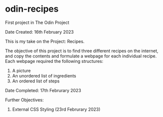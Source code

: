 # odin-recipes
First project in The Odin Project

Date Created: 16th February 2023

This is my take on the Project: Recipes.

The objective of this project is to find three different recipes on the internet, and copy the contents and formulate a webpage for each individual recipe. Each webpage required the following structures:

1. A picture
2. An unordered list of ingredients
3. An ordered list of steps

Date Completed: 17th Februrary 2023

Further Objectives:

1. External CSS Styling (23rd Februrary 2023)